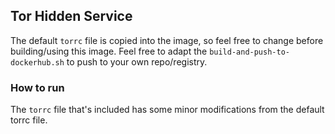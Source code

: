## Tor Hidden Service

The default `torrc` file is copied into the image, so feel free to change before
building/using this image. Feel free to adapt the
`build-and-push-to-dockerhub.sh` to push to your own repo/registry.

### How to run

The `torrc` file that's included has some minor modifications from the default
torrc file.
